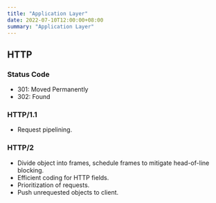 ```yaml
---
title: "Application Layer"
date: 2022-07-10T12:00:00+08:00
summary: "Application Layer"
---
```


## HTTP

### Status Code

* 301: Moved Permanently
* 302: Found

### HTTP/1.1

* Request pipelining.

### HTTP/2

* Divide object into frames, schedule frames to mitigate head-of-line blocking.
* Efficient coding for HTTP fields.
* Prioritization of requests.
* Push unrequested objects to client.

